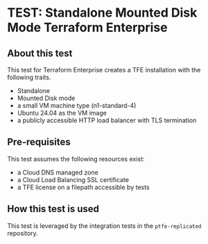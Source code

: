 # TEST: Standalone Mounted Disk Mode Terraform Enterprise

## About this test

This test for Terraform Enterprise creates a TFE
installation with the following traits.

- Standalone
- Mounted Disk mode
- a small VM machine type (n1-standard-4)
- Ubuntu 24.04 as the VM image
- a publicly accessible HTTP load balancer with TLS termination

## Pre-requisites

This test assumes the following resources exist:

- a Cloud DNS managed zone
- a Cloud Load Balancing SSL certificate
- a TFE license on a filepath accessible by tests

## How this test is used

This test is leveraged by the integration tests in the `ptfe-replicated` repository.
